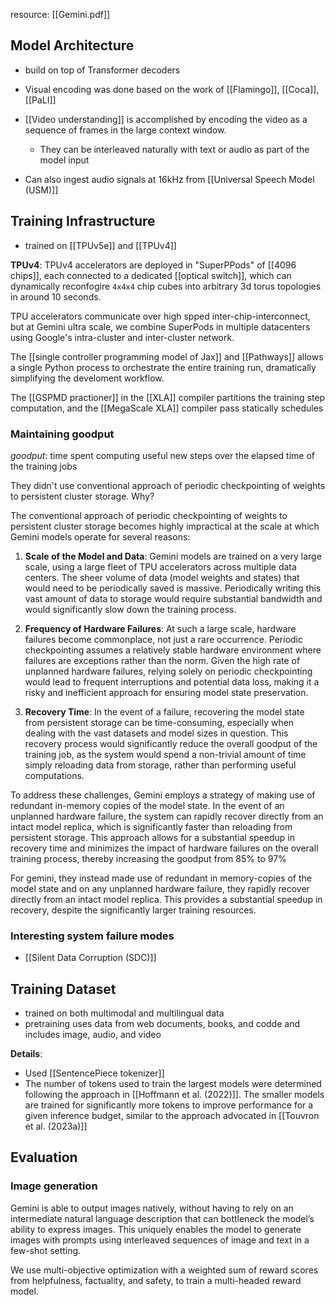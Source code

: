 resource: [[Gemini.pdf]]


## Model Architecture
- build on top of Transformer decoders
- Visual encoding was done based on the work of [[Flamingo]], [[Coca]], [[PaLI]]

- [[Video understanding]] is accomplished by encoding the video as a sequence of frames in the large context window. 
	- They can be interleaved naturally with text or audio as part of the model input
- Can also ingest audio signals at 16kHz from [[Universal Speech Model (USM)]]

## Training Infrastructure
- trained on [[TPUv5e]] and [[TPUv4]]

**TPUv4**: 
TPUv4 accelerators are deployed in "SuperPPods" of [[4096 chips]], each connected to a dedicated [[optical switch]], which can dynamically reconfogire `4x4x4` chip cubes into arbitrary 3d torus topologies in around 10 seconds. 


TPU accelerators communicate over high spped inter-chip-interconnect, but at Gemini ultra scale, we combine SuperPods in multiple datacenters using Google's intra-cluster and inter-cluster network. 


The [[single controller programming model of Jax]] and [[Pathways]] allows a single Python process to orchestrate the entire training run, dramatically simplifying the develoment workflow. 

The [[GSPMD practioner]] in the [[XLA]] compiler partitions the training step computation, and the [[MegaScale XLA]] compiler pass statically schedules


### Maintaining goodput
*goodput*: time spent computing useful new steps over the elapsed time of the training jobs 

They didn't use conventional approach of periodic checkpointing of weights to persistent cluster storage. Why?

The conventional approach of periodic checkpointing of weights to persistent cluster storage becomes highly impractical at the scale at which Gemini models operate for several reasons:

1. **Scale of the Model and Data**: Gemini models are trained on a very large scale, using a large fleet of TPU accelerators across multiple data centers. The sheer volume of data (model weights and states) that would need to be periodically saved is massive. Periodically writing this vast amount of data to storage would require substantial bandwidth and would significantly slow down the training process.
    
2. **Frequency of Hardware Failures**: At such a large scale, hardware failures become commonplace, not just a rare occurrence. Periodic checkpointing assumes a relatively stable hardware environment where failures are exceptions rather than the norm. Given the high rate of unplanned hardware failures, relying solely on periodic checkpointing would lead to frequent interruptions and potential data loss, making it a risky and inefficient approach for ensuring model state preservation.
    
3. **Recovery Time**: In the event of a failure, recovering the model state from persistent storage can be time-consuming, especially when dealing with the vast datasets and model sizes in question. This recovery process would significantly reduce the overall goodput of the training job, as the system would spend a non-trivial amount of time simply reloading data from storage, rather than performing useful computations.
    

To address these challenges, Gemini employs a strategy of making use of redundant in-memory copies of the model state. In the event of an unplanned hardware failure, the system can rapidly recover directly from an intact model replica, which is significantly faster than reloading from persistent storage. This approach allows for a substantial speedup in recovery time and minimizes the impact of hardware failures on the overall training process, thereby increasing the goodput from 85% to 97%​


For gemini, they instead made use of redundant in memory-copies of the model state and on any unplanned hardware failure, they rapidly recover directly from an intact model replica. This provides a substantial speedup in recovery, despite the significantly larger training resources.

### Interesting system failure modes
- [[Silent Data Corruption (SDC)]]



## Training Dataset
- trained on both multimodal and multilingual data
- pretraining uses data from web documents, books, and codde and includes image, audio, and video

**Details**:
- Used [[SentencePiece tokenizer]]
- The number of tokens used to train the largest models were determined following the approach in [[Hoffmann et al. (2022)]]. The smaller models are trained for significantly more tokens to improve performance for a given inference budget, similar to the approach advocated in [[Touvron et al. (2023a)]]


## Evaluation 

### Image generation
Gemini is able to output images natively, without having to rely on an intermediate natural language description that can bottleneck the model’s ability to express images. This uniquely enables the model to generate images with prompts using interleaved sequences of image and text in a few-shot setting.

We use multi-objective optimization with a weighted sum of reward scores from helpfulness, factuality, and safety, to train a multi-headed reward model.

